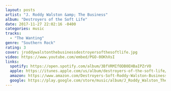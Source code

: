 ```yaml
---
layout: posts
artist: "J. Roddy Walston &amp; The Business"
album: "Destroyers of the Soft Life"
date: 2017-11-27 22:02:16 -0400
categories: music
tracks:
  - "The Wanting"
genre: "Southern Rock"
rating: 3
cover: jroddywalstonthebusinessdestroyersofthesoftlife.jpg
video: https://www.youtube.com/embed/PGO-0OKhXsI
links:
  spotify: https://open.spotify.com/album/3BfVRMIfODB0EHBaIPZrVO
  apple: https://itunes.apple.com/us/album/destroyers-of-the-soft-life/1270476917
  amazon: https://www.amazon.com/Destroyers-Soft-Roddy-Walston-Business/dp/B074Q57T5W/
  google: https://play.google.com/store/music/album/J_Roddy_Walston_The_Business_Destroyers_Of_The_Sof?id=Btidhfv6bhco4e3j2hdarwi4nra&hl=en
---
```



